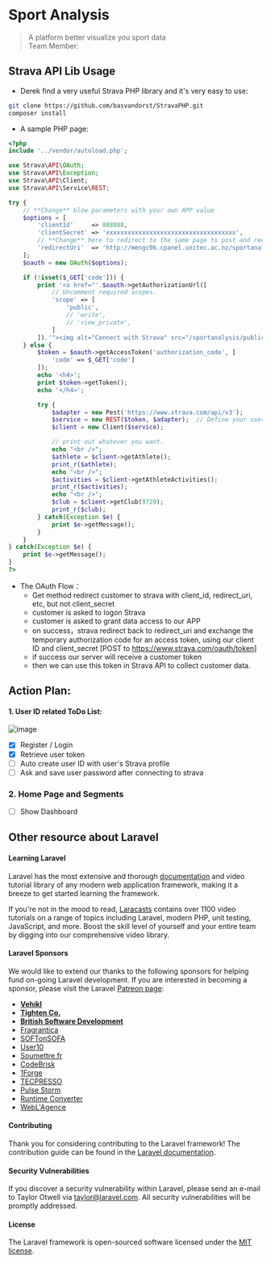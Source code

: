 # Sport Analysis

> A platform better visualize you sport data  
> Team Member:

## Strava API Lib Usage
- Derek find a very useful Strava PHP library and it's very easy to use:
``` bash
git clone https://github.com/basvandorst/StravaPHP.git
composer install
```

- A sample PHP page:
```php
<?php
include '../vendor/autoload.php';

use Strava\API\OAuth;
use Strava\API\Exception;
use Strava\API\Client;
use Strava\API\Service\REST;

try {
    // **Change** blow parameters with your own APP value
    $options = [
        'clientId'     => 888888,
        'clientSecret' => 'xxxxxxxxxxxxxxxxxxxxxxxxxxxxxxxxxxxx',
        // **Change** here to redirect to the same page to post and receive the token.
        'redirectUri'  => 'http://mengc06.cpanel.unitec.ac.nz/sportanalysis/public/'
    ];
    $oauth = new OAuth($options);

    if (!isset($_GET['code'])) {
        print '<a href="'.$oauth->getAuthorizationUrl([
            // Uncomment required scopes.
            'scope' => [
                'public',
                // 'write',
                // 'view_private',
            ]
        ]).'"><img alt="Connect with Strava" src="/sportanalysis/public/img/ConnectToStrava.png"></a>';
    } else {
        $token = $oauth->getAccessToken('authorization_code', [
            'code' => $_GET['code']
        ]);
        echo '<h4>';
        print $token->getToken();
        echo '</h4>';

        try {
            $adapter = new Pest('https://www.strava.com/api/v3');
            $service = new REST($token, $adapter);  // Define your user token here.
            $client = new Client($service);

            // print out whatever you want.
            echo "<br />";
            $athlete = $client->getAthlete();
            print_r($athlete);
            echo "<br />";
            $activities = $client->getAthleteActivities();
            print_r($activities);
            echo "<br />";
            $club = $client->getClub(9729);
            print_r($club);
        } catch(Exception $e) {
            print $e->getMessage();
        }
    }
} catch(Exception $e) {
    print $e->getMessage();
}
?>
```

- The OAuth Flow：
    - Get method redirect customer to strava with client_id, redirect_uri, etc, but not client_secret
    - customer is asked to logon Strava
    - customer is asked to grant data access to our APP
    - on success，strava redirect back to redirect_uri and exchange the temporary authorization code for an access token, using our client ID and client_secret [POST to https://www.strava.com/oauth/token]
    - if success our server will receive a customer token
    - then we can use this token in Strava API to collect customer data.

## Action Plan:

#### 1. User ID related ToDo List:
![image](Sport%20Analyst.png)
- [x] Register / Login
- [x] Retrieve user token
- [ ] Auto create user ID with user's Strava profile
- [ ] Ask and save user password after connecting to strava

### 2. Home Page and Segments
- [ ] Show Dashboard




## Other resource about Laravel

#### Learning Laravel

Laravel has the most extensive and thorough [documentation](https://laravel.com/docs) and video tutorial library of any modern web application framework, making it a breeze to get started learning the framework.

If you're not in the mood to read, [Laracasts](https://laracasts.com) contains over 1100 video tutorials on a range of topics including Laravel, modern PHP, unit testing, JavaScript, and more. Boost the skill level of yourself and your entire team by digging into our comprehensive video library.

#### Laravel Sponsors

We would like to extend our thanks to the following sponsors for helping fund on-going Laravel development. If you are interested in becoming a sponsor, please visit the Laravel [Patreon page](https://patreon.com/taylorotwell):

- **[Vehikl](https://vehikl.com/)**
- **[Tighten Co.](https://tighten.co)**
- **[British Software Development](https://www.britishsoftware.co)**
- [Fragrantica](https://www.fragrantica.com)
- [SOFTonSOFA](https://softonsofa.com/)
- [User10](https://user10.com)
- [Soumettre.fr](https://soumettre.fr/)
- [CodeBrisk](https://codebrisk.com)
- [1Forge](https://1forge.com)
- [TECPRESSO](https://tecpresso.co.jp/)
- [Pulse Storm](http://www.pulsestorm.net/)
- [Runtime Converter](http://runtimeconverter.com/)
- [WebL'Agence](https://weblagence.com/)

#### Contributing

Thank you for considering contributing to the Laravel framework! The contribution guide can be found in the [Laravel documentation](https://laravel.com/docs/contributions).

#### Security Vulnerabilities

If you discover a security vulnerability within Laravel, please send an e-mail to Taylor Otwell via [taylor@laravel.com](mailto:taylor@laravel.com). All security vulnerabilities will be promptly addressed.

#### License

The Laravel framework is open-sourced software licensed under the [MIT license](https://opensource.org/licenses/MIT).

